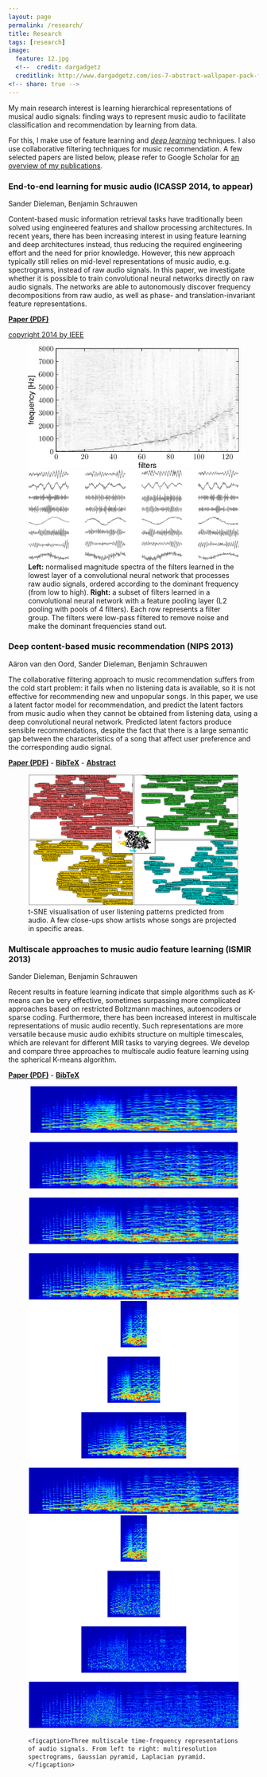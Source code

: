 ```yaml
---
layout: page
permalink: /research/
title: Research
tags: [research]
image:
  feature: 12.jpg
  <!--  credit: dargadgetz
  creditlink: http://www.dargadgetz.com/ios-7-abstract-wallpaper-pack-for-iphone-5-and-ipod-touch-retina/ -->
<!-- share: true -->
---
```


My main research interest is learning hierarchical representations of musical audio signals: finding ways to represent music audio to facilitate classification and recommendation by learning from data.

<!-- TODO: add an image from a paper  (spectrograms? k-means features?) -->

For this, I make use of feature learning and *[deep learning](http://en.wikipedia.org/wiki/Deep_learning)* techniques. I also use collaborative filtering techniques for music recommendation. A few selected papers are listed below, please refer to Google Scholar for [an overview of my publications](http://scholar.google.be/citations?user=2ZU62T4AAAAJ).

### End-to-end learning for music audio (ICASSP 2014, to appear)

Sander Dieleman, Benjamin Schrauwen

Content-based music information retrieval tasks have traditionally been solved using engineered features and shallow processing architectures. In recent years, there has been increasing interest in using feature learning and deep architectures instead, thus reducing the required engineering
effort and the need for prior knowledge. However, this new approach typically still relies on mid-level representations of music audio, e.g. spectrograms, instead of raw audio signals. In this paper, we investigate whether it is possible to train convolutional neural networks directly on raw audio signals. The networks are able to autonomously discover frequency decompositions from raw audio, as well as phase- and translation-invariant feature representations.

[**Paper (PDF)**](https://dl.dropboxusercontent.com/u/19706734/paper_pt.pdf)

[copyright 2014 by IEEE](/ieee_copyright/)

<figure class='half'>
    <a href="/images/sorted_features_cropped.png"><img src="/images/sorted_features_cropped.png" alt="Normalised magnitude spectra of the filters learned in the lowest layer of a convolutional neural network that processes raw audio signals, ordered according to the dominant frequency (from low to high)."></a>
    <a href="/images/some_invariance_filters_cropped.png"><img src="/images/some_invariance_filters_cropped.png" alt="A subset of filters learned in a convolutional neural network with a feature pooling layer (L2 pooling with pools of 4 filters)."></a>
    <figcaption><strong>Left:</strong> normalised magnitude spectra of the filters learned in the lowest layer of a convolutional neural network that processes raw audio signals, ordered according to the dominant frequency (from low to high). <strong>Right:</strong> a subset of filters learned in a convolutional neural network with a feature pooling layer (L2 pooling with pools of 4 filters). Each row represents a filter group. The filters were low-pass filtered to remove noise and make the dominant frequencies stand out.</figcaption>
</figure>



### Deep content-based music recommendation (NIPS 2013)

Aäron van den Oord, Sander Dieleman, Benjamin Schrauwen

The collaborative filtering approach to music recommendation suffers from the cold start problem: it fails when no listening data is available, so it is not effective for recommending new and unpopular songs. In this paper, we use a latent factor model for recommendation, and predict the latent factors from music audio when they cannot be obtained from listening data, using a deep convolutional neural network. Predicted latent factors produce sensible recommendations, despite the fact that there is a large semantic gap between the characteristics of a song that affect user preference and the corresponding audio signal.

[**Paper (PDF)**](http://papers.nips.cc/paper/5004-deep-content-based-music-recommendation.pdf) - [**BibTeX**](http://papers.nips.cc/paper/5004-deep-content-based-music-recommendation/bibtex) - [**Abstract**](http://papers.nips.cc/paper/5004-deep-content-based-music-recommendation)

<figure>
    <a href="/images/prentje_nips.png"><img src="/images/prentje_nips.png" alt="t-SNE visualisation of user listening patterns predicted from audio."></a>
    <figcaption>t-SNE visualisation of user listening patterns predicted from audio. A few close-ups show artists whose songs are projected in specific areas.</figcaption>
</figure>



### Multiscale approaches to music audio feature learning (ISMIR 2013)

Sander Dieleman, Benjamin Schrauwen

Recent results in feature learning indicate that simple algorithms such as K-means can be very effective, sometimes surpassing more complicated approaches based on restricted Boltzmann machines, autoencoders or sparse coding. Furthermore, there has been increased interest in multiscale representations of music audio recently. Such representations are more versatile because music audio exhibits structure on multiple timescales, which are relevant for different MIR tasks to varying degrees. We develop and compare three approaches to multiscale audio feature learning using the spherical K-means algorithm.

[**Paper (PDF)**](http://www.ppgia.pucpr.br/ismir2013/wp-content/uploads/2013/09/69_Paper.pdf) - [**BibTeX**](http://dc.ofai.at/browser?b=1250)

<figure class='third'>
    <a href="/images/multires_cropped.png"><img src="/images/multires_cropped.png" alt="Multiresolution spectrograms"></a>
    <a href="/images/pyramid_gaussian_cropped.png"><img src="/images/pyramid_gaussian_cropped.png" alt="Gaussian pyramid"></a>
    <a href="/images/pyramid_laplacian_cropped.png"><img src="/images/pyramid_laplacian_cropped.png" alt="Laplacian pyramid"></a>

    <figcaption>Three multiscale time-frequency representations of audio signals. From left to right: multiresolution spectrograms, Gaussian pyramid, Laplacian pyramid.</figcaption>
</figure>

<!-- 
## What HPSTR brings to the table:

* Responsive templates for post, page, and post index `_layouts`. Looks great on mobile, tablet, and desktop devices.
* Gracefully degrads in older browsers. Compatible with Internet Explorer 8+ and all modern browsers.  
* Modern and minimal design.
* Sweet animated menu.
* Background image support.
* Readable typography to make your words shine.
* Support for large images to call out your favorite posts.
* Comments powered by [Disqus](http://disqus.com) if you choose to enable.
* Simple and clear permalink structure[^1].
* [Open Graph](https://developers.facebook.com/docs/opengraph/) and [Twitter Cards](https://dev.twitter.com/docs/cards) support for a better social sharing experience.
* Simple [custom 404 page]({{ site.url }}/404.html) to get you started.
* Stylesheets for Pygments and Coderay [syntax highlighting]({{ site.url }}/code-highlighting-post/) to make your code examples look snazzy
* [Grunt](http://gruntjs.com) build script for easy theme development

<div markdown="0"><a href="{{ site.url }}/theme-setup" class="btn btn-info">Install the Theme</a></div>

[^1]: Example: *domain.com/category-name/post-title* -->